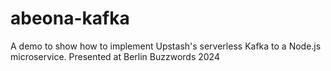 # abeona-kafka
A demo to show how to implement Upstash's serverless Kafka to a Node.js microservice. Presented at Berlin Buzzwords 2024
